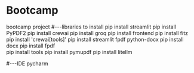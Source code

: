 # Bootcamp
bootcamp project
#---libraries to install
pip install streamlit
pip install PyPDF2
pip install crewai
pip install groq
pip install frontend
pip install fitz   
pip install 'crewai[tools]'
pip install streamlit fpdf python-docx
pip install docx
pip install fpdf  
pip install tools
pip install pymupdf
pip install litellm

#---IDE
pycharm
